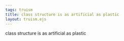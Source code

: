 ```yaml
---
tags: truism
title: class structure is as artificial as plastic
layout: truism.ejs
---
```


class structure is as artificial as plastic